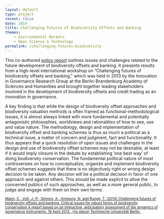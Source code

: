 ```yaml
---
layout: default
type: project
recent: false
date: 2014
title: Challenging Futures of Biodiversity Offsets and Banking 
themes: 
    - Environmental Markets
    - Open Science & Technology
permalink: /challenging-futures-biodiversity
---
```


This co-authored [policy report](https://depositonce.tu-berlin.de/bitstream/11303/4776/1/challenging_futures_biodiversity_offsets.pdf) outlines issues and challenges related to the future development of biodiversity offsets and banking. It presents results from a high-level international workshop on “Challenging futures of biodiversity offsets and banking," which was held in 2013 by the Innovation in Governance Research Group at the Berlin-Brandenburg Academy of Sciences and Humanities and brought together leading stakeholders involved in the development of biodiversity offsets and credit trading as an innovation in governance.

A key finding is that while the design of biodiversity offset approaches and biodiversity valuation methods is often framed as functional-methodological issues, it is almost always linked with more fundamental and potentially antagonistic philosophies, worldviews and rationalities of how to see, use and value nature. The methodology, design and implementation of biodiversity offset and banking schemes is thus as much a political as a technical issue, a matter of concern and judgment, fact and functionality. It thus appears that a quick resolution of open issues and challenges in the design and use of biodiversity offset schemes may not be desirable, at least if it would imply closure in the debate by establishing ‘one best way’ of doing biodiversity conservation. The fundamental political nature of most controversies on how to conceptualize, organize and implement biodiversity offset schemes suggests that there is no objectively right or wrong design decision to be taken. Any decision will be a political decision in favor of one approach and against others. This should be made explicit to allow the concerned publics of such approaches, as well as a more general public, to judge and engage with them on their own terms.

<small>
    <a href="https://depositonce.tu-berlin.de/bitstream/11303/4776/1/challenging_futures_biodiversity_offsets.pdf">
        Mann, C., Voß, J.-P., Simons, A., Amelung, N. and Runge, T. (2014) Challenging futures of biodiversity offsets and banking. Critical issues for robust forms of biodiversity conservation A report based on an interactive, anticipatory assessment of the dynamics of governance instruments, 19 April 2013.,  (no place) Technische Universität Berlin.
    </a>
</small>